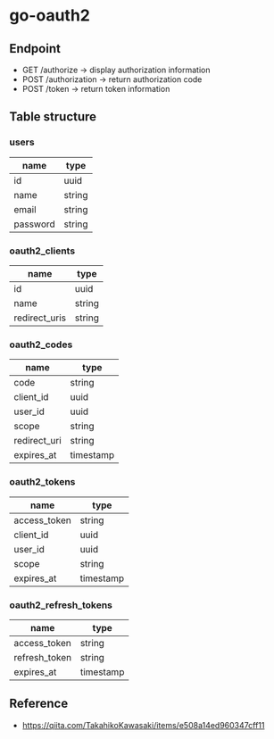 # go-oauth2

## Endpoint

- GET /authorize -> display authorization information
- POST /authorization -> return authorization code
- POST /token -> return token information

## Table structure

### users

| name     | type   |
| -------- | ------ |
| id       | uuid   |
| name     | string |
| email    | string |
| password | string |

### oauth2_clients

| name          | type   |
| ------------- | ------ |
| id            | uuid   |
| name          | string |
| redirect_uris | string |

### oauth2_codes

| name         | type      |
| ------------ | --------- |
| code         | string    |
| client_id    | uuid      |
| user_id      | uuid      |
| scope        | string    |
| redirect_uri | string    |
| expires_at   | timestamp |

### oauth2_tokens

| name         | type      |
| ------------ | --------- |
| access_token | string    |
| client_id    | uuid      |
| user_id      | uuid      |
| scope        | string    |
| expires_at   | timestamp |

### oauth2_refresh_tokens

| name          | type      |
| ------------- | --------- |
| access_token  | string    |
| refresh_token | string    |
| expires_at    | timestamp |

## Reference

- <https://qiita.com/TakahikoKawasaki/items/e508a14ed960347cff11>
